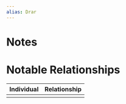 ```yaml
---
alias: Drar
---
```


# Notes



# Notable Relationships
| Individual | Relationship |
| ---------- | ------------ |
|            |              |